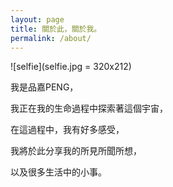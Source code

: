```yaml
---
layout: page
title: 關於此，關於我。
permalink: /about/
---
```


![selfie](selfie.jpg = 320x212)

我是品嘉PENG，

我正在我的生命過程中探索著這個宇宙，

在這過程中，我有好多感受，

我將於此分享我的所見所聞所想，

以及很多生活中的小事。
